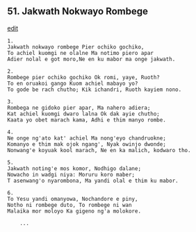 
## 51.  Jakwath Nokwayo Rombege
[edit](https://docs.google.com/document/d/1lICE4wRtoival95fjsq4THFcBMYzJDE8/edit?mode=html)



    1.
    Jakwath nokwayo rombege Pier ochiko gochiko,
    To achiel kuomgi ne olalne Ma notimo piero apar
    Adier nolal e got moro,Ne en ku mabor ma onge jakwath.

    2.
    Rombege pier ochiko gochiko Ok romi, yaye, Ruoth?
    To en oruakoi gango Kuom achiel mabayo yo?
    To gode be rach chutho; Kik ichandri, Ruoth kayiem nono.

    3.
    Rombega ne gidoko pier apar, Ma nahero adiera;
    Kat achiel kuomgi dwaro lalna Ok dak ayie chutho;
    Kaata yo obet marach kama, Adhi e thim manyo rombe.

    4.
    Ne onge ng'ato kat' achiel Ma nong'eyo chandruokne;
    Komanyo e thim mak ojok ngang', Nyak owinjo dwonde;
    Nonwang'e koyuak kool marach, Ne en ka malich, kodwaro tho.

    5.
    Jakwath noting'e mos komor, Nodhigo dalane;
    Nowacho in wadgi niya: Moruru koro maber;
    T asenwang'o nyarombona, Ma yandi olal e thim ku mabor.

    6.
    To Yesu yandi omanyowa, Nochandore e piny,
    Notho ni rombege duto, To rombege ni wan
    Malaika mor moloyo Ka gigeno ng'a molokore.

        ...

